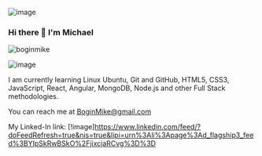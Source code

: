 


![image](https://user-images.githubusercontent.com/120428072/215294214-cfe9e3f5-d9e7-4130-824f-5219ffa7325d.png)


### Hi there 👋 I'm Michael

<p align="left"> <img src="https://komarev.com/ghpvc/?username=boginmike&label=Profile%20views&color=0e75b6&style=flat" alt="boginmike" /> </p>

![image](https://github-profile-trophy.vercel.app/?username=BoginMike&no-frame=true)


I am currently learning Linux Ubuntu, Git and GitHub, HTML5, CSS3, JavaScript, React, Angular, MongoDB, Node.js  and other Full Stack methodologies.

You can reach me at  BoginMike@gmail.com

My Linked-In link: [!image]https://www.linkedin.com/feed/?doFeedRefresh=true&nis=true&lipi=urn%3Ali%3Apage%3Ad_flagship3_feed%3BYIpSkRwBSkO%2FjixcjaRCvg%3D%3D
